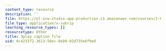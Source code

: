 ```yaml
---
content_type: resource
description: ''
file: https://ol-ocw-studio-app-production.s3.amazonaws.com/courses/2-627-fundamentals-of-photovoltaics-fall-2013/6c423372361358ec8eb902d735e6f9ed_hewgCK5oZAo.srt
file_type: application/x-subrip
learning_resource_types: []
resourcetype: Other
title: 3play caption file
uid: 6c423372-3613-58ec-8eb9-02d735e6f9ed
---
```

